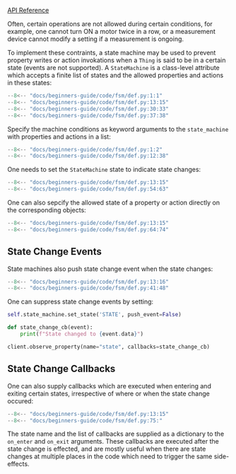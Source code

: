 [API Reference](../../api-reference/state-machine/state-machine.md)

Often, certain operations are not allowed during certain conditions, for example,
one cannot turn ON a motor twice in a row, or a measurement device cannot modify a setting if a measurement is ongoing.

To implement these contraints, a state machine may be used to prevent property writes or
action invokations when a `Thing` is said to be in a certain state (events are not supported).
A `StateMachine` is a class-level attribute which accepts a finite list of states and the allowed properties and actions
in these states:

```py title="Definition" linenums="1"
--8<-- "docs/beginners-guide/code/fsm/def.py:1:1"
--8<-- "docs/beginners-guide/code/fsm/def.py:13:15"
--8<-- "docs/beginners-guide/code/fsm/def.py:30:33"
--8<-- "docs/beginners-guide/code/fsm/def.py:37:38"
```

Specify the machine conditions as keyword arguments to the `state_machine` with properties and actions
in a list:

```py title="Specify Properties and Actions" linenums="1"
--8<-- "docs/beginners-guide/code/fsm/def.py:1:2"
--8<-- "docs/beginners-guide/code/fsm/def.py:12:38"
```

One needs to set the `StateMachine` state to indicate state changes:

```py title="set_state()" linenums="1"
--8<-- "docs/beginners-guide/code/fsm/def.py:13:15"
--8<-- "docs/beginners-guide/code/fsm/def.py:54:63"
```

One can also sepcify the allowed state of a property or action directly
on the corresponding objects:

```py title="Specify State Directly on Object" linenums="1"
--8<-- "docs/beginners-guide/code/fsm/def.py:13:15"
--8<-- "docs/beginners-guide/code/fsm/def.py:64:74"
```

## State Change Events

State machines also push state change event when the state changes:

```py title="Definition" linenums="1" hl_lines="7"
--8<-- "docs/beginners-guide/code/fsm/def.py:13:16"
--8<-- "docs/beginners-guide/code/fsm/def.py:41:48"
```

One can suppress state change events by setting:

```python title="suppress state change event"
self.state_machine.set_state('STATE', push_event=False)
```

```python title="subscription" linenums="1"
def state_change_cb(event):
    print(f"State changed to {event.data}")

client.observe_property(name="state", callbacks=state_change_cb)
```

## State Change Callbacks

One can also supply callbacks which are executed when entering and exiting certain states,
irrespective of where or when the state change occured:

```py title="enter and exit callbacks" linenums="1" hl_lines="21"
--8<-- "docs/beginners-guide/code/fsm/def.py:13:15"
--8<-- "docs/beginners-guide/code/fsm/def.py:75:"
```

The state name and the list of callbacks are supplied as a dictionary to the `on_enter` and `on_exit` arguments.
These callbacks are executed after the state change is effected, and are mostly useful when there are state changes at multiple places in the code which need to trigger the same side-effects.
